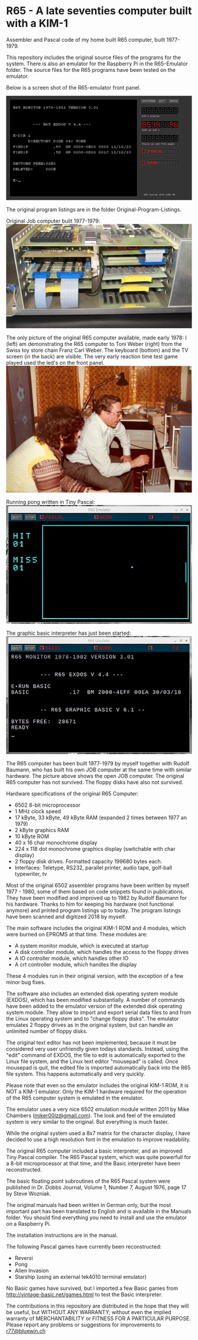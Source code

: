 # R65 - A late seventies computer built with a KIM-1
Assembler and Pascal code of my home built R65 computer, built 1977-1979.

This repository includes the original source files of the programs for
the system. There is also an emulator for the Raspberry Pi in the R65-Emulator
folder. The source files for the R65 programs have been tested on the
emulator.

Below is a screen shot of the R65-emulator front panel.

![Alt text](r65panel.jpg?raw=true "R65 Emulator front panel")

The original program listings are in the folder Original-Program-Listings.

Original Job computer built 1977-1979:
![Alt text](job.jpg?raw=true "job system")

The only picture of the original R65 computer available, made early 1978:
I (left) am demonstrating the R65 computer to Toni Weber (right) from the Swiss toy
store chain Franz Carl Weber. The keyboard (bottom) and the TV screen (in the back)
are visible. The very early reaction time test game played used the led's on the front panel.
 ![Alt text](original.jpg?raw=true "original")

Running pong written in Tiny Pascal:
![Alt text](screen-1.jpg?raw=true "screen-1")

The graphic basic interpreter has just been started:
![Alt text](screen-2.jpg?raw=true "screen-2")

The R65 computer has been built 1977-1979 by myself together with
Rudolf Baumann, who has built his own JOB computer at the same time with similar
hardware. The picture above shows the open JOB computer. The original
R65 computer has not survived. The floppy disks have also not survived.

Hardware specifications of the original R65 Computer:
- 6502 8-bit microprocessor
- 1 MHz clock speed
- 17 kByte, 33 kByte, 49 kByte RAM (expanded 2 times between 1977 an 1979)
- 2 kByte graphics RAM
- 10 kByte ROM
- 40 x 16 char monochrome display
- 224 x 118 dot monochrome graphics display (switchable with char display)
- 2 floppy disk drives. Formatted capacity 199680 bytes each.
- Interfaces: Teletype, RS232, parallel printer, audio tape, golf-ball typewriter, tv

Most of the original 6502 assembler programs have been written by myself
1977 - 1980, some of them based on code snippets found in publications.
They have been modified and improved up to 1982 by Rudolf Baumann
for his hardware. Thanks to him for keeping his hardware (not
functional anymore) and printed program listings up to today. The program
listings have been scanned and digitized 2018 by myself.

The main software includes the original KIM-1 ROM and 4 modules,
which were burned on EPROMS at that time. These modules are:

- A system monitor module, which is executed at startup
- A disk controller module, which handles the access to the floppy drives
- A IO controller module, which handles other IO
- A crt controller module, which handles the display

These 4 modules run in their original version, with the exception of
a few minor bug fixes.

The software also includes an extended disk operating system module (EXDOS),
which has been modified substantially. A number of commands have been added
to the emulator version
of the extended disk operating system module. They allow to import and
export serial data files to and from the Linux operating system and to
"change floppy disks". The emulator emulates 2 floppy drives as in the
original system, but can handle an unlimited number of floppy disks.

The original text editor has not been implemented, because it must be
considered very user unfriendly given todays standards. Instead,
using the "edit" command of EXDOS, the file to edit is automatically
exported to the Linux file system, and the Linux text editor "mousepad"
is called. Once mousepad is quit, the edited file is imported automatically
back into the R65 file system. This happens automatically and very quickly.

Please note that even so the emulator includes the original KIM-1 ROM, it is NOT
a KIM-1 emulator. Only the KIM-1 hardware required for the operation of the
R65 computer system is emulated in the emulator.

The emulator uses a very nice 6502 emulation module written 2011 by
Mike Chambers (miker00lz@gmail.com). The look and feel of the emulated system
is very similar to the original. But everything is much faster.

While the original system used a 8x7 matrix for the character display, I have
decided to use a high resolution font in the emulation to improve readability.

The original R65 computer included a basic interpreter, and an improved Tiny
Pascal compiler. The R65 Pascal system, which was quite powerfull for
a 8-bit microprocessor at that time, and the Basic interpreter have been reconstructed.

The basic floating point subroutines of the R65 Pascal system were published in Dr. Dobbs
Journal, Volume 1, Number 7, August 1976, page 17 by Steve Wozniak.

The original manuals had been written in German only, but the most important part has
been translated to English and is available in the Manuals folder. You should
find everything you need to install and use the emulator on a Raspberry Pi.

The installation instructions are in the manual.

The following Pascal games have currently been reconstructed:
- Reversi
- Pong
- Alien Invasion
- Starship (using an external tek4010 terminal emulator)

No Basic games have survived, but I imported a few Basic games from
http://vintage-basic.net/games.html to test the Basic interpreter.

The contributions in this repository are distributed in the hope that they will be useful, but WITHOUT ANY WARRANTY; without even the implied warranty of MERCHANTABILITY or FITNESS FOR A PARTICULAR PURPOSE. 
Please report any problems or suggestions for improvements to r77@bluewin.ch
